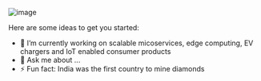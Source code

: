 ![image](https://github.com/sumancvb/sumancvb/blob/main/dino.gif)

Here are some ideas to get you started:

- 🔭 I’m currently working on scalable micoservices, edge computing, EV chargers and IoT enabled consumer products  
- 💬 Ask me about ...
- ⚡ Fun fact: India was the first country to mine diamonds
